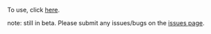 To use, click [here](https://saysayyyy07.github.io/atarcalculator/).

note: still in beta. Please submit any issues/bugs on the [issues page](https://github.com/saysayyyy07/atarcalculator/issues).

